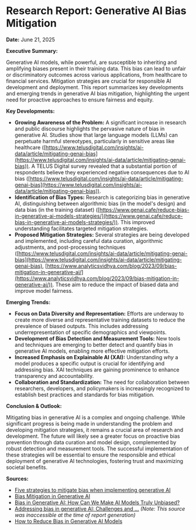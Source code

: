 # Research Report: Generative AI Bias Mitigation

**Date:** June 21, 2025


**Executive Summary:**

Generative AI models, while powerful, are susceptible to inheriting and amplifying biases present in their training data. This bias can lead to unfair or discriminatory outcomes across various applications, from healthcare to financial services.  Mitigation strategies are crucial for responsible AI development and deployment.  This report summarizes key developments and emerging trends in generative AI bias mitigation, highlighting the urgent need for proactive approaches to ensure fairness and equity.


**Key Developments:**

* **Growing Awareness of the Problem:**  A significant increase in research and public discourse highlights the pervasive nature of bias in generative AI.  Studies show that large language models (LLMs) can perpetuate harmful stereotypes, particularly in sensitive areas like healthcare ([https://www.telusdigital.com/insights/ai-data/article/mitigating-genai-bias](https://www.telusdigital.com/insights/ai-data/article/mitigating-genai-bias)).  A TELUS Digital survey revealed that a substantial portion of respondents believe they experienced negative consequences due to AI bias ([https://www.telusdigital.com/insights/ai-data/article/mitigating-genai-bias](https://www.telusdigital.com/insights/ai-data/article/mitigating-genai-bias)).
* **Identification of Bias Types:** Research is categorizing bias in generative AI, distinguishing between algorithmic bias (in the model's design) and data bias (in the training dataset) ([https://www.genai.cafe/reduce-bias-in-generative-ai-models-strategies/](https://www.genai.cafe/reduce-bias-in-generative-ai-models-strategies/)). This improved understanding facilitates targeted mitigation strategies.
* **Proposed Mitigation Strategies:** Several strategies are being developed and implemented, including careful data curation, algorithmic adjustments, and post-processing techniques ([https://www.telusdigital.com/insights/ai-data/article/mitigating-genai-bias](https://www.telusdigital.com/insights/ai-data/article/mitigating-genai-bias), [https://www.analyticsvidhya.com/blog/2023/09/bias-mitigation-in-generative-ai/](https://www.analyticsvidhya.com/blog/2023/09/bias-mitigation-in-generative-ai/)).  These aim to reduce the impact of biased data and improve model fairness.


**Emerging Trends:**

* **Focus on Data Diversity and Representation:**  Efforts are underway to create more diverse and representative training datasets to reduce the prevalence of biased outputs.  This includes addressing underrepresentation of specific demographics and viewpoints.
* **Development of Bias Detection and Measurement Tools:**  New tools and techniques are emerging to better detect and quantify bias in generative AI models, enabling more effective mitigation efforts.
* **Increased Emphasis on Explainable AI (XAI):**  Understanding *why* a model produces a specific output is crucial for identifying and addressing bias.  XAI techniques are gaining prominence to enhance transparency and accountability.
* **Collaboration and Standardization:**  The need for collaboration between researchers, developers, and policymakers is increasingly recognized to establish best practices and standards for bias mitigation.


**Conclusion & Outlook:**

Mitigating bias in generative AI is a complex and ongoing challenge. While significant progress is being made in understanding the problem and developing mitigation strategies, it remains a crucial area of research and development.  The future will likely see a greater focus on proactive bias prevention through data curation and model design, complemented by robust detection and measurement tools.  The successful implementation of these strategies will be essential to ensure the responsible and ethical deployment of generative AI technologies, fostering trust and maximizing societal benefits.


**Sources:**

* [Five strategies to mitigate bias when implementing generative AI](https://www.telusdigital.com/insights/ai-data/article/mitigating-genai-bias)
* [Bias Mitigation in Generative AI](https://www.analyticsvidhya.com/blog/2023/09/bias-mitigation-in-generative-ai/)
* [Bias in Generative AI: How Can We Make AI Models Truly Unbiased?](https://www.digitaldividedata.com/blog/bias-in-generative-ai)
* [Addressing bias in generative AI: Challenges and ...](https://www.sciencedirect.com/science/article/pii/S0378720625000060)  *(Note: This source was inaccessible at the time of report generation)*
* [How to Reduce Bias in Generative AI Models](https://www.genai.cafe/reduce-bias-in-generative-ai-models-strategies/)

